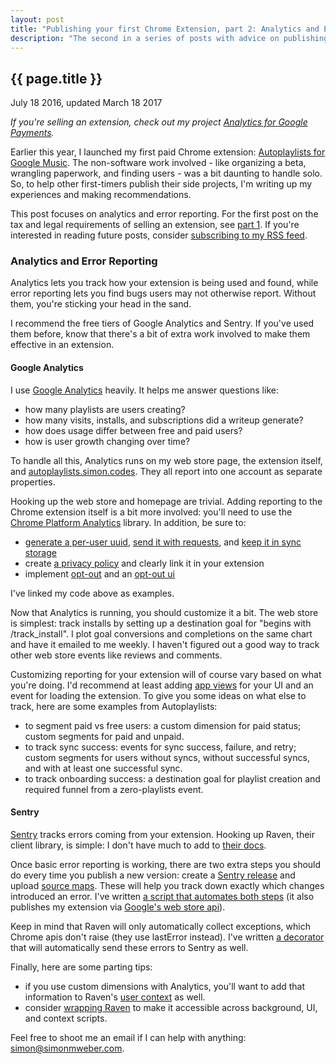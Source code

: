 ```yaml
---
layout: post
title: "Publishing your first Chrome Extension, part 2: Analytics and Error Reporting"
description: "The second in a series of posts with advice on publishing Chrome Extensions."
---
```


{{ page.title }}
----------------

<p class="meta">July 18 2016, updated March 18 2017</p>

*If you're selling an extension, check out my project [Analytics for Google Payments](https://analytics.simon.codes).*

Earlier this year, I launched my first paid Chrome extension: [Autoplaylists for Google Music](https://autoplaylists.simon.codes/).
The non-software work involved - like organizing a beta, wrangling paperwork, and finding users - was a bit daunting to handle solo.
So, to help other first-timers publish their side projects, I'm writing up my experiences and making recommendations.

This post focuses on analytics and error reporting.
For the first post on the tax and legal requirements of selling an extension, see [part 1](/2016/07/11/launching-a-chrome-extension-part-1-taxes-and-legal.html).
If you're interested in reading future posts, consider [subscribing to my RSS feed](http://feeds.feedburner.com/SimonWeber).

### Analytics and Error Reporting

Analytics lets you track how your extension is being used and found, while error reporting lets you find bugs users may not otherwise report.
Without them, you're sticking your head in the sand.

I recommend the free tiers of Google Analytics and Sentry.
If you've used them before, know that there's a bit of extra work involved to make them effective in an extension.

#### Google Analytics

I use [Google Analytics](https://analytics.google.com/) heavily.
It helps me answer questions like:

* how many playlists are users creating?
* how many visits, installs, and subscriptions did a writeup generate?
* how does usage differ between free and paid users?
* how is user growth changing over time?

To handle all this, Analytics runs on my web store page, the extension itself, and [autoplaylists.simon.codes](https://autoplaylists.simon.codes).
They all report into one account as separate properties.

Hooking up the web store and homepage are trivial.
Adding reporting to the Chrome extension itself is a bit more involved: you'll need to use the [Chrome Platform Analytics](https://github.com/GoogleChrome/chrome-platform-analytics/wiki) library.
In addition, be sure to:

* [generate a per-user uuid](https://github.com/simon-weber/Autoplaylists-for-Google-Music/blob/3f9c5d02e8b34f540171b856e18e1a5180b8afef/src/js/storage.js#L17), [send it with requests](https://github.com/simon-weber/Autoplaylists-for-Google-Music/blob/3f9c5d02e8b34f540171b856e18e1a5180b8afef/src/js/reporting.js#L58), and [keep it in sync storage](https://github.com/simon-weber/Autoplaylists-for-Google-Music/blob/3f9c5d02e8b34f540171b856e18e1a5180b8afef/src/js/storage.js#L89)
* create [a privacy policy](https://github.com/simon-weber/Autoplaylists-for-Google-Music/wiki/Frequently-Asked-Questions#privacy-and-security) and clearly link it in your extension
* implement [opt-out](https://github.com/simon-weber/Autoplaylists-for-Google-Music/blob/master/src/js/privacy.js) and an [opt-out ui](https://github.com/simon-weber/Autoplaylists-for-Google-Music/blob/master/src/html/privacy.html)

I've linked my code above as examples.

Now that Analytics is running, you should customize it a bit.
The web store is simplest: track installs by setting up a destination goal for "begins with /track\_install".
I plot goal conversions and completions on the same chart and have it emailed to me weekly.
I haven't figured out a good way to track other web store events like reviews and comments.

Customizing reporting for your extension will of course vary based on what you're doing.
I'd recommend at least adding [app views](https://github.com/GoogleChrome/chrome-platform-analytics/wiki#track-app-view-changes) for your UI and an event for loading the extension.
To give you some ideas on what else to track, here are some examples from Autoplaylists:

* to segment paid vs free users: a custom dimension for paid status; custom segments for paid and unpaid.
* to track sync success: events for sync success, failure, and retry; custom segments for users without syncs, without successful syncs, and with at least one successful sync.
* to track onboarding success: a destination goal for playlist creation and required funnel from a zero-playlists event.

#### Sentry

[Sentry](https://getsentry.com) tracks errors coming from your extension.
Hooking up Raven, their client library, is simple: I don't have much to add to [their docs](https://docs.getsentry.com/hosted/clients/javascript/).

Once basic error reporting is working, there are two extra steps you should do every time you publish a new version: create a [Sentry release](https://docs.getsentry.com/hosted/api/releases/post-project-releases/) and upload [source maps](https://docs.getsentry.com/hosted/clients/javascript/sourcemaps/).
These will help you track down exactly which changes introduced an error.
I've written [a script that automates both steps](https://github.com/simon-weber/Autoplaylists-for-Google-Music/blob/3f9c5d02e8b34f540171b856e18e1a5180b8afef/release.sh#L39) (it also publishes my extension via [Google's web store api](https://developer.chrome.com/webstore/using_webstore_api)).

Keep in mind that Raven will only automatically collect exceptions, which Chrome apis don't raise (they use lastError instead).
I've written  [a decorator](https://github.com/simon-weber/Autoplaylists-for-Google-Music/blob/3f9c5d02e8b34f540171b856e18e1a5180b8afef/src/js/chrometools.js#L7) that will automatically send these errors to Sentry as well.

Finally, here are some parting tips:

* if you use custom dimensions with Analytics, you'll want to add that information to Raven's [user context](https://docs.getsentry.com/hosted/learn/context/) as well. 
* consider [wrapping Raven](https://github.com/simon-weber/Autoplaylists-for-Google-Music/blob/master/src/js/reporting.js) to make it accessible across background, UI, and context scripts.

Feel free to shoot me an email if I can help with anything: <a href="mailto:simon@simonmweber.com">simon@simonmweber.com</a>.

